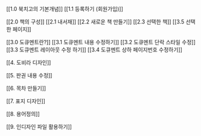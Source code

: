 [[1.0 북치고의  기본개념]]
[[1.1 등록하기 (회원가입)]]

[[2.0 책의 구성]]
[[2.1 내서재]]
[[2.2 새로운 책 만들기]]
[[2.3 선택한 책]]
[[3.5 선택한 페이지]]

[[3.0 도큐멘트란?]]
[[3.1 도큐멘트 내용 수정하기]]
[[3.2 도큐멘트 단락 스타일 수정]]
[[3.3 도큐멘트 레이아웃 수정 하기]]
[[3.4 도큐멘트 상하 페이지번호 수정하기]]

[[4. 도비라 디자인]]

[[5.  판권 내용 수정]]

[[6. 목차 만들기]]

[[7. 표지 디자인]]

[[8. 용어정의]]

[[9. 인디자인 파일 활용하기]]
